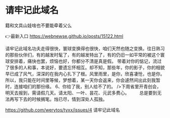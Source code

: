 # 请牢记此域名
籍和文具山娃啥也不要能牵着父么

👉最新入口 https://webnewse.github.io/posts/15122.html

请牢记此域名功夫走得很快，寰球变换得也很快，咱们天然也随之变换。往日熟习的那些伙伴们，有的越发时髦了，有的越发特出了，有的仍旧一如平常的被这个寰球安排着，痛快也罢，烦恼也好，你都分不清是真是假。
带着对你的惦记，流过了很多的人和事，本说好，要遗忘怀相互。却不知，那些年，你的影子，你的相貌早已成了风气，深深的在我内心扎下了根。风里雨里，是你，欣喜凄怆，也是你。所以，我只能在时间里等候，梦想着，某一天你会返来，你会遽然间出此刻我暂时，连接咱们的那份缘。
	6、你给了我，别人给不了的。
/>下周省里开青创会，明天去报到，需请假几天。请太阳、一叶、昙花、元武多费心。
　　总是要到无法再写下去的时候搁笔。烛已尽，情到深处人孤独。

https://github.com/werytos/tyxx/issues/4
请牢记此域名
